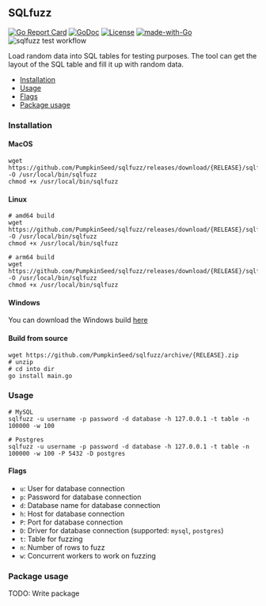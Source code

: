 ## SQLfuzz

[![Go Report Card](https://goreportcard.com/badge/github.com/PumpkinSeed/sqlfuzz)](https://goreportcard.com/report/github.com/PumpkinSeed/sqlfuzz) [![GoDoc](https://godoc.org/github.com/PumpkinSeed/sqlfuzz?status.svg)](https://godoc.org/github.com/PumpkinSeed/sqlfuzz) [![License](https://img.shields.io/badge/License-Apache%202.0-blue.svg)](https://opensource.org/licenses/Apache-2.0) [![made-with-Go](https://img.shields.io/badge/Made%20with-Go-1f425f.svg)](http://golang.org) ![sqlfuzz test workflow](https://github.com/PumpkinSeed/sqlfuzz/actions/workflows/test.yml/badge.svg)

Load random data into SQL tables for testing purposes. The tool can get the layout of the SQL table and fill it up with random data. 

- [Installation](#installation)
- [Usage](#usage)
- [Flags](#flags)
- [Package usage](#package-usage)

### Installation

#### MacOS

```
wget https://github.com/PumpkinSeed/sqlfuzz/releases/download/{RELEASE}/sqlfuzz_darwin_amd64 -O /usr/local/bin/sqlfuzz
chmod +x /usr/local/bin/sqlfuzz
```

#### Linux

```
# amd64 build
wget https://github.com/PumpkinSeed/sqlfuzz/releases/download/{RELEASE}/sqlfuzz_linux_amd64 -O /usr/local/bin/sqlfuzz
chmod +x /usr/local/bin/sqlfuzz

# arm64 build
wget https://github.com/PumpkinSeed/sqlfuzz/releases/download/{RELEASE}/sqlfuzz_linux_arm64 -O /usr/local/bin/sqlfuzz
chmod +x /usr/local/bin/sqlfuzz
```

#### Windows

You can download the Windows build [here](https://github.com/PumpkinSeed/sqlfuzz/releases/download/v0.3.0/sqlfuzz_windows_amd64.exe)

#### Build from source

```
wget https://github.com/PumpkinSeed/sqlfuzz/archive/{RELEASE}.zip
# unzip
# cd into dir
go install main.go
```

### Usage

```
# MySQL
sqlfuzz -u username -p password -d database -h 127.0.0.1 -t table -n 100000 -w 100

# Postgres
sqlfuzz -u username -p password -d database -h 127.0.0.1 -t table -n 100000 -w 100 -P 5432 -D postgres
```

#### Flags

- `u`: User for database connection
- `p`: Password for database connection
- `d`: Database name for database connection
- `h`: Host for database connection
- `P`: Port for database connection
- `D`: Driver for database connection (supported: `mysql`, `postgres`)
- `t`: Table for fuzzing
- `n`: Number of rows to fuzz
- `w`: Concurrent workers to work on fuzzing

### Package usage

TODO: Write package 